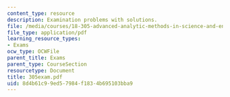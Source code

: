 ```yaml
---
content_type: resource
description: Examination problems with solutions.
file: /media/courses/18-305-advanced-analytic-methods-in-science-and-engineering-fall-2004/8d4b61c99ed57984f1834b695103bba9_305exam.pdf
file_type: application/pdf
learning_resource_types:
- Exams
ocw_type: OCWFile
parent_title: Exams
parent_type: CourseSection
resourcetype: Document
title: 305exam.pdf
uid: 8d4b61c9-9ed5-7984-f183-4b695103bba9
---
```


